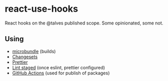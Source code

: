 # react-use-hooks

React hooks on the @talves published scope. Some opinionated, some not.

## Using

- [microbundle][microbundle] (builds)
- [Changesets][changesets]
- [Prettier][prettier]
- [Lint staged][lint-staged] (once eslint, prettier configured)
- [GitHub Actions][actions] (used for publish of packages)

[microbundle]: https://github.com/developit/microbundle
[changesets]: https://github.com/atlassian/changesets
[prettier]: https://prettier.io/docs/en/install.html
[lint-staged]: https://github.com/okonet/lint-staged
[actions]: https://docs.github.com/en/actions
